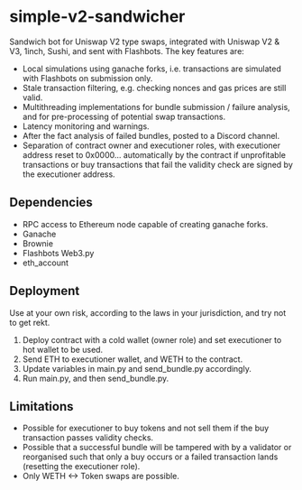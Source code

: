 # simple-v2-sandwicher

Sandwich bot for Uniswap V2 type swaps, integrated with Uniswap V2 & V3, 1inch, Sushi, and sent with Flashbots. The key features are:

- Local simulations using ganache forks, i.e. transactions are simulated with Flashbots on submission only.
- Stale transaction filtering, e.g. checking nonces and gas prices are still valid.
-  Multithreading implementations for bundle submission / failure analysis, and for pre-processing of potential swap transactions.
- Latency monitoring and warnings.
- After the fact analysis of failed bundles, posted to a Discord channel.
- Separation of contract owner and executioner roles, with executioner address reset to 0x0000… automatically by the contract if unprofitable transactions or buy transactions that fail the validity check are signed by the executioner address.
## Dependencies
- RPC access to Ethereum node capable of creating ganache forks.
- Ganache
- Brownie
- Flashbots Web3.py
- eth_account
## Deployment
Use at your own risk, according to the laws in your jurisdiction, and try not to get rekt.
1.	Deploy contract with a cold wallet (owner role) and set executioner to hot wallet to be used.
2.	Send ETH to executioner wallet, and WETH to the contract.
3.	Update variables in main.py and send_bundle.py accordingly.
4.	Run main.py, and then send_bundle.py.
## Limitations
-	Possible for executioner to buy tokens and not sell them if the buy transaction passes validity checks.
- Possible that a successful bundle will be tampered with by a validator or reorganised such that only a buy occurs or a failed transaction lands (resetting the executioner role).
- Only WETH <-> Token swaps are possible.
